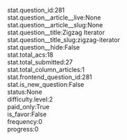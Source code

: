 stat.question_id:281  
stat.question__article__live:None  
stat.question__article__slug:None  
stat.question__title:Zigzag Iterator  
stat.question__title_slug:zigzag-iterator  
stat.question__hide:False  
stat.total_acs:18  
stat.total_submitted:27  
stat.total_column_articles:1  
stat.frontend_question_id:281  
stat.is_new_question:False  
status:None  
difficulty.level:2  
paid_only:True  
is_favor:False  
frequency:0  
progress:0  
